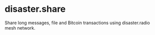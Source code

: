 # disaster.share
Share long messages, file and Bitcoin transactions  using disaster.radio mesh network.

